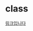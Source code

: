 # class

[링크입니다](https://search.pstatic.net/common/?src=http%3A%2F%2Fblogfiles.naver.net%2FMjAyMDA5MDdfMTU5%2FMDAxNTk5NDcxMDgyNjQw.NW4ZJ_3vddBqYahM5KxNbBmRYcpw0_sPEQMtdzZJsSEg.778f0c_kKZaVoTPSFEKKxwaFtvn1o2lUJDG4I35WQMAg.JPEG.vovcut%2F1599471081786.jpg&type=sc960_832)
